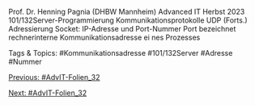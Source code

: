 Prof. Dr. Henning Pagnia (DHBW Mannheim) Advanced IT Herbst 2023 101/132Server-Programmierung Kommunikationsprotokolle
UDP (Forts.)
Adressierung
Socket: IP-Adresse und Port-Nummer
Port bezeichnet rechnerinterne Kommunikationsadresse ei nes Prozesses

   Tags & Topics:
   #Kommunikationsadresse
   #101/132Server
   #Adresse
   #Nummer

[Previous: #AdvIT-Folien_32](AdvIT-Folien_32.md)

[Next: #AdvIT-Folien_32](AdvIT-Folien_32.md)